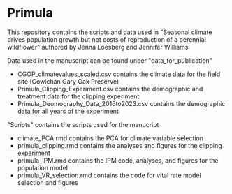 # Primula
This repository contains the scripts and data used in "Seasonal climate drives population growth but not costs of reproduction of a perennial wildflower" authored by Jenna Loesberg and Jennifer Williams

Data used in the manuscript can be found under "data_for_publication"
  - CGOP_climatevalues_scaled.csv contains the climate data for the field site (Cowichan Gary Oak Preserve)
  - Primula_Clipping_Experiment.csv contains the demographic and treatment data for the clipping experiment
  - Primula_Deomography_Data_2016to2023.csv contains the demographic data for all years of the experiment

"Scripts" contains the scripts used for the manucript 
- climate_PCA.rmd contains the PCA for climate variable selection
- primula_clipping.rmd contains the analyses and figures for the clipping experiment
- primula_IPM.rmd contains the IPM code, analyses, and figures for the population model
- primula_VR_selection.rmd contains the code for vital rate model selection and figures
